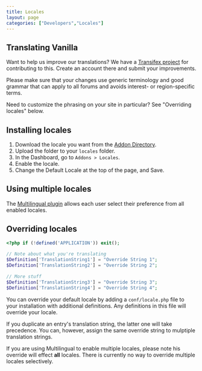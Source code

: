 ```yaml
---
title: Locales
layout: page
categories: ["Developers","Locales"]
---
```



## Translating Vanilla

Want to help us improve our translations? We have a [Transifex project](https://www.transifex.com/projects/p/vanilla/) for contributing to this. Create an account there and submit your improvements.

Please make sure that your changes use generic terminology and good grammar that can apply to all forums and avoids interest- or region-specific terms.

Need to customize the phrasing on your site in particular? See "Overriding locales" below.

## Installing locales

1. Download the locale you want from the [Addon Directory](http://vanillaforums.org/addon/browse/locales/popular/2).
2. Upload the folder to your `locales` folder.
3. In the Dashboard, go to `Addons > Locales`.
4. Enable the locale.
5. Change the Default Locale at the top of the page, and Save.

## Using multiple locales

The [Multilingual plugin](http://vanillaforums.org/addon/multilingual-plugin) allows each user select their preference from all enabled locales.

## Overriding locales

```php
<?php if (!defined('APPLICATION')) exit();
     
// Note about what you're translating
$Definition['TranslationString1'] = "Override String 1";
$Definition['TranslationString2'] = "Override String 2";
     
// More stuff
$Definition['TranslationString3'] = "Override String 3";
$Definition['TranslationString4'] = "Override String 4";
```

You can override your default locale by adding a `conf/locale.php` file to your installation with additional definitions. Any definitions in this file will override your locale.

If you duplicate an entry's translation string, the latter one will take precedence. You can, however, assign the same override string to mulptiple translation strings.

If you are using Multilingual to enable multiple locales, please note his override will effect **all** locales. There is currently no way to override multiple locales selectively.
